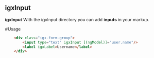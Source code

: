 igxInput
--------------------

**igxInput** 
With the igxInput directory you can add **inputs** in your markup.

#Usage

```html
    <div class="igx-form-group">
        <input type="text" igxInput [(ngModel)]="user.name"/>
        <label igxLabel>Username</label>
    </div>
```